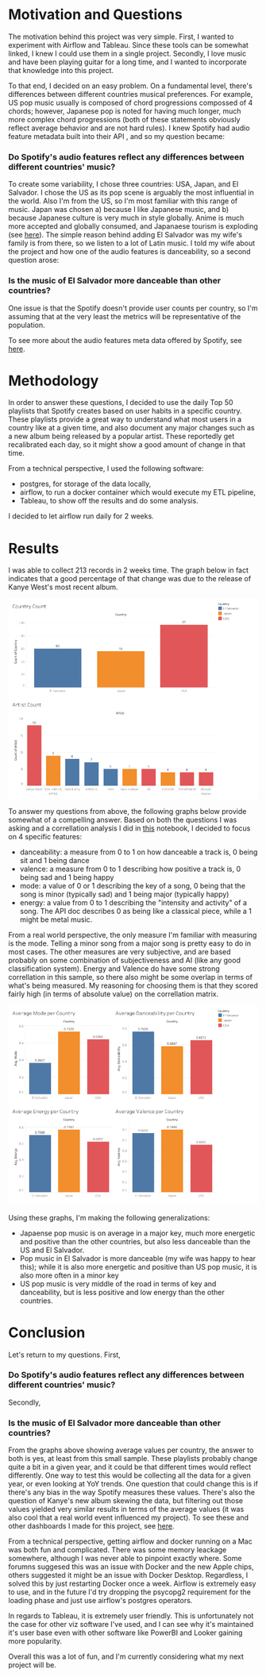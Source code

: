# Motivation and Questions
The motivation behind this project was very simple. First, I wanted to experiment with Airflow and Tableau. Since these tools can be somewhat linked, I knew I could use them in a single project. Secondly, I love music and have been playing guitar for a long time, and I wanted to incorporate that knowledge into this project.

To that end, I decided on an easy problem. On a fundamental level, there's differences between different countries musical preferences. For example, US pop music usually is composed of chord progressions compossed of 4 chords; however, Japanese pop is noted for having much longer, much more complex chord progressions (both of these statements obviously reflect average behavior and are not hard rules). I knew Spotify had audio feature metadata built into their API , and so my question became:

### Do Spotify's audio features reflect any differences between different countries' music?

To create some variability, I chose three countries: USA, Japan, and El Salvador. I chose the US as its pop scene is arguably the most influential in the world. Also I'm from the US, so I'm most familiar with this range of music. Japan was chosen a) because I like Japanese music, and b) because Japanese culture is very much in style globally. Anime is much more accepted and globally consumed, and Japanaese tourism is exploding (see [here](https://www.tourism.jp/en/tourism-database/stats/)). The simple reason behind adding El Salvador was my wife's family is from there, so we listen to a lot of Latin music. I told my wife about the project and how one of the audio features is danceability, so a second question arose:

### Is the music of El Salvador more danceable than other countries?

One issue is that the Spotify doesn't provide user counts per country, so I'm assuming that at the very least the metrics will be representative of the population.

To see more about the audio features meta data offered by Spotify, see [here](https://developer.spotify.com/documentation/web-api/reference/get-audio-features).

# Methodology

In order to answer these questions, I decided to use the daily Top 50 playlists that Spotify creates based on user habits in a specific country. These playlists provide a great way to understand what most users in a country like at a given time, and also document any major changes such as a new album being released by a popular artist. These reportedly get recalibrated each day, so it might show a good amount of change in that time.

From a technical perspective, I used the following software:

- postgres, for storage of the data locally,
- airflow, to run a docker container which would execute my ETL pipeline,
- Tableau, to show off the results and do some analysis.

I decided to let airflow run daily for 2 weeks.

# Results

I was able to collect 213 records in 2 weeks time. The graph below in fact indicates that a good percentage of that change was due to the release of Kanye West's most recent album.

![Country/Artist Counts](<images/Spotify Records Counts.png>)

To answer my questions from above, the following graphs below provide somewhat of a compelling answer. Based on both the questions I was asking and a correllation analysis I did in [this](https://github.com/PJ6451/spotify_project/blob/main/genre_correllation_study.ipynb) notebook, I decided to focus on 4 specific features:

- danceability: a measure from 0 to 1 on how danceable a track is, 0 being sit and 1 being dance
- valence: a measure from 0 to 1 describing how positive a track is, 0 being sad and 1 being happy
- mode: a value of 0 or 1 describing the key of a song, 0 being that the song is minor (typically sad) and 1 being major (typically happy)
- energy: a value from 0 to 1 describing the "intensity and activity" of a song. The API doc describes 0 as being like a classical piece, while a 1 might be metal music.

From a real world perspective, the only measure I'm familiar with measuring is the mode. Telling a minor song from a major song is pretty easy to do in most cases. The other measures are very subjective, and are based probably on some combination of subjectiveness and AI (like any good classification system). Energy and Valence do have some strong correllation in this sample, so there also might be some overlap in terms of what's being measured. My reasoning for choosing them is that they scored fairly high (in terms of absolute value) on the correllation matrix.

![alt text](<images/Spotify Records Average Feature Value by Country.png>)

Using these graphs, I'm making the following generalizations:

- Japaense pop music is on average in a major key, much more energetic and positive than the other countries, but also less danceable than the US and El Salvador.
- Pop music in El Salvador is more danceable (my wife was happy to hear this); while it is also more energetic and positive than US pop music, it is also more often in a minor key
- US pop music is very middle of the road in terms of key and danceability, but is less positive and low energy than the other countries.

# Conclusion

Let's return to my questions. First,

### Do Spotify's audio features reflect any differences between different countries' music?

Secondly,

### Is the music of El Salvador more danceable than other countries?

From the graphs above showing average values per country, the answer to both is yes, at least from this small sample. These playlists probably change quite a bit in a given year, and it could be that different times would reflect differently. One way to test this would be collecting all the data for a given year, or even looking at YoY trends. One question that could change this is if there's any bias in the way Spotify measures these values. There's also the question of Kanye's new album skewing the data, but filtering out those values yielded very similar results in terms of the average values (it was also cool that a real world event influenced my project). To see these and other dashboards I made for this project, see [here](https://public.tableau.com/app/profile/michael.johnson5530/vizzes). 

From a technical perspective, getting airflow and docker running on a Mac was both fun and complicated. There was some memory leackage somewhere, although I was never able to pinpoint exactly where. Some forumns suggesed this was an issue with Docker and the new Apple chips, others suggested it might be an issue with Docker Desktop. Regardless, I solved this by just restarting Docker once a week. Airflow is extremely easy to use, and in the future I'd try dropping the psycopg2 requirement for the loading phase and just use airflow's postgres operators.

In regards to Tableau, it is extremely user friendly. This is unfortunately not the case for other viz software I've used, and I can see why it's maintained it's user base even with other software like PowerBI and Looker gaining more popularity.

Overall this was a lot of fun, and I'm currently considering what my next project will be.